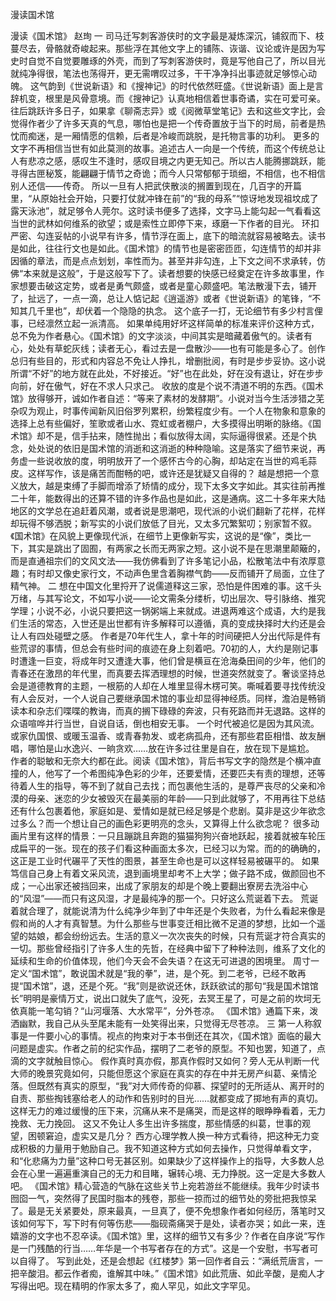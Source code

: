 漫读国术馆
 
 漫读《国术馆》
赵珣
一 
     司马迁写刺客游侠时的文字最是凝炼深沉，铺叙而下、枝蔓尽去，骨骼就奇峻起来。那些浮在其他文字上的铺陈、诙谐、议论或许是因为写史时自觉不自觉要雕琢的外壳，而到了写刺客游侠时，竟是写他自己了，所以目光就纯净得很，笔法也荡得开，更无需喟叹过多，干干净净抖出事迹就足够惊心动魄。     这气韵到《世说新语》和《搜神记》的时代依然旺盛。《世说新语》面上是言辞机变，根里是风骨意境。而《搜神记》认真地相信着世事奇谲，实在可爱可亲。往后跳跃许多日子，如果拿《聊斋志异》或《阅微草堂笔记》去和这些文字比，会觉得作者少了许多天真的气息，哪怕也是把一个传奇置放于当下的时局，前者是热忱而痴迷，是一厢情愿的信赖，后者是冷峻而跳脱，是托物言事的功利。     更多的文字不再相信当世有如此莫测的故事。追述古人一向是一个传统，而这个传统总让人有悲凉之感，感叹生不逢时，感叹目境之内更无知己。所以古人能腾挪跳跃，能寻得古匣秘笈，能翩翩于情节之奇诡；而今人只常郁郁于琐细，不相信，也不相信别人还信——传奇。     所以一旦有人把武侠散淡的搁置到现在，几百字的开篇里，“从原始社会开始，只要打仗就冲锋在前”的“我的母系”“惊讶地发现祖坟成了露天泳池”，就足够令人莞尔。这时读书便多了选择，文字马上能勾起一气看看这当世的武林如何维系的欲望；或是索性立即停下来，琢磨一下作者的目光。     环扣严密、勾连妥帖的小说早有许多，情节浮在面上，底下的暗流就容易被略去。读书是如此，往往行文也是如此。《国术馆》的情节也是密密匝匝，勾连情节的却并非因循的章法，而是点点划划，率性而为。甚至并非勾连，上下文之间不求承转，仿佛“本来就是这般”，于是这般写下了。读者想要的快感已经奠定在许多故事里，作家想要击破这定势，或者是勇气颇盛，或者是童心颇盛吧。笔法散漫下去，铺开了，扯远了，一点一滴，总让人惦记起《逍遥游》或者《世说新语》的笔锋，“不知其几千里也”，却伏着一个隐隐的执念。     这个底子一打，无论细节有多少村言俚事，已经凛然立起一派清高。     如果单纯用好坏这样简单的标准来评价这种方式，总不免为作者悬心。《国术馆》的文字淡淡，中间其实是暗藏着傲气的。读者有心，处处有草蛇灰线；读者无心，看过去是一盘散沙——也有可能是多心了。创作总归有些目的，形式和内容总不免让人挣扎，增删批阅，有时是步步妥协。这小说所谓“不好”的地方就在此处，不好接近。“好”也在此处，好在没有退让，好在步步向前，好在傲气，好在不求人只求己。     收放的度是个说不清道不明的东西。《国术馆》放得够开，诚如作者自述：“等来了素材的发酵期”。小说对当今生活涉猎之芜杂叹为观止，时事传闻新风旧俗罗列累积，纷繁程度少有。一个人在物象和意象的选择上总有些偏好，笙歌或者山水、霓虹或者棚户，大多摸得出明晰的脉络。《国术馆》却不是，信手拈来，随性抛出；看似放得太阔，实际逼得很紧。还是个执念，处处说的依旧是国术馆的消逝和这消逝的种种隐喻。这是落实了细节来说，再务虚一些说收放的度，明明放开了一个感怀古今的心胸，却站定在当世的鸡毛蒜皮。这样写作，该是痛苦而酣畅的吧，或许还是犹疑又自得的？     越是想把一个意义放大，越是束缚了手脚而增添了矫情的成分，现下太多文字如此。其实往前再推二十年，能数得出的还算不错的许多作品也是如此，这是通病。这二十多年来大陆地区的文学总在追赶着风潮，或者说是思潮吧，现代派的小说们翻新了花样，花样却玩得不够洒脱；新写实的小说们放低了目光，又太多冗繁絮叨；别家暂不叙。《国术馆》在风貌上更像现代派，在细节上更像新写实，这说的是“像”，类比一下，其实是跳出了固囿，有两家之长而无两家之短。这小说不是在思潮里颠簸的，而是直通祖宗们的文风文法——我仿佛看到了许多笔记小品，松散笔法中有浓厚意趣；有时却又像史家行文，不动声色里含着胸襟气韵——反而铺开了局面，立住了精气神。 二     想在中国文化里捋开了说儒道释这三家，恐怕是件困难的事。这千头万绪，与其写论文，不如写小说——论文需条分缕析，切出层次、导引脉络、推究学理；小说不必，小说只要把这一锅粥端上来就成。进退两难这个成语，大约是我们生活的常态，入世还是出世都有许多解释可以遵循，真的变成抉择时大约还是会让人有四处碰壁之感。     作者是70年代生人，拿十年的时间硬把人分出代际是件有些荒谬的事情，但总会有些时间的痕迹在身上刻着吧。70初的人，大约是刚记事时遭逢一巨变，将成年时又遭逢大事，他们曾是横亘在沧海桑田间的少年，他们的青春还在激昂的年代里，而真要去挥洒理想的时候，世道突然就变了。奢谈坚持总会是道德教育的主题，一根筋的人却在人堆里显得木楞可笑。嘶喊着要寻找传统没有人会反对，一个人说自己要继承国术馆的事业却显得神经质。同样，澹泊是畅销读本和杂志们喋喋的教诲，而真的搁下碌碌的奔波，只有死路而并无退路。这样的众语喧哗并行当世，自说自话，倒也相安无事。     一个时代被追忆是因为其风流。或家仇国恨、或暖玉温香、或青春勃发、或老病孤舟，还有那些君臣相惜、故友酬唱，哪怕是山水逸兴、一晌贪欢……放在许多过往里是自在，放在现下是尴尬。     作者的聪敏和无奈大约都在此。阅读《国术馆》，背后书写文字的隐然是个横冲直撞的人，他写了一个希图纯净色彩的少年，还要爱情，还要匹夫有责的理想，还等待着人生的指导，等不到了就自己去找；而包裹他生活的，是尊严丧尽的父亲和冷漠的母亲、迷恋的少女被毁灭在最美丽的年龄——只到此就够了，不用再往下总结还有什么包裹着他，家庭如是、爱情如是就已经足够是个悲剧。莫非是这少年欲念过多么？而一个想让自己的画色彩更明亮的念头，又算得上什么欲念呢？     很多动画片里有这样的情景：一只且蹦跳且奔跑的猫猫狗狗兴奋地跃起，接着就被车轮压成扁平的一张。现在的孩子们看这种画面太多次，已经习以为常。而的的确确的，这正是工业时代碾平了天性的图景，甚至生命也是可以这样轻易被碾平的。     如果笃信自己身上有着文采风流，退到画境里却考不上大学；做子路不成，做颜回也不成；一心出家还被挡回来，出成了家朋友的却是个晚上要翻出寮房去洗浴中心的“风湿”——而只有这风湿，才是最纯净的那一个。只好这么荒诞着下去。     荒诞着就合理了，就能说清为什么纯净少年到了中年还是个失败者，为什么看起来像是假和尚的人才有真智慧。为什么那些与世事变迁相比微不足道的梦想，比如一个遥望的姑娘，都会纷纷远去。生活的意义一次次丧失的时候，只有荒诞才符合真实的一切。那些曾经指引了许多人生的先哲，在经典中留下了种种法则，维系了文化的延续和生命的价值体现，他们今天会不会失语？在这无可进退的困境里。     周寸一定义“国术馆”，敢说国术就是“我的拳”，进，是个死。到二老爷，已经不敢再提“国术馆”，退，还是个死。“我”则是欲说还休，跃跃欲试的那句“我是国术馆馆长”明明是豪情万丈，说出口就失了底气，没死，去冥王星了，可是之前的坎坷无依真能一笔勾销？“山河堰落、大水常平”，分外苍凉。     《国术馆》通篇下来，泼洒幽默，我自己从头至尾未能有一处笑得出来，只觉得无尽苍凉。 三     第一人称叙事是一件要小心的事情。视点的拘束对于本书倒还在其次，《国术馆》面临的最大问题是虚实。作者之前的纪实作品，摆明了二老爷的原型。不知也罢，知道了，点滴的文字就触目惊心。     假作真时真亦假，那真作假时又如何？旁人无从判断一代大师的晚景究竟如何，只能但愿这个家庭在真实的存在中并无房产纠葛、亲情沦落。但既然有真实的原型，“我”对大师传奇的仰慕、探望时的无所适从、离开时的自责、那些掏钱塞给老人的动作和告别时的目光……就都变成了掷地有声的真切。这样无力的难过缓慢的压下来，沉痛从来不是痛哭，而是这样的眼睁睁看着，无力挽救、无力挽回。     这又不免让人多生出许多揣度，那些情感的纠葛，世事的观望，困顿窘迫，虚实又是几分？     西方心理学教人换一种方式看待，把这种无力变成积极的力量用于勉励自己。我不知道这种方式如何去操作，只觉得单看文字，和“化悲痛为力量”这种口号无甚区别。如果缺少了这样操作上的指导，大多数人总会在心里一遍遍重演自己的无力和目睹，辗转心境、无力挣脱。这一定是大多数人吧。     《国术馆》精心营造的气脉在这些关节上宛若游丝不能继续。我年少时读书囫囵一气，突然得了民国时脂本的残卷，那些一掠而过的细节处的旁批把我惊呆了。最是无关紧要处，原来最真，一旦真了，便不免想象作者如何经历，落笔时又该如何写下，写下时有何等伤悲——脂砚斋痛哭于是处，读者亦哭；如此一来，连嬉游的文字也不忍卒读。《国术馆》里，这样的细节又有多少？作者在自序说“写作是一门残酷的行当……年华是一个书写者存在的方式”。这是一个安慰，书写者可以自得了。     写到此处，还是会想起《红楼梦》第一回作者自云：“满纸荒唐言，一把辛酸泪。都云作者痴，谁解其中味。”《国术馆》如此荒唐、如此辛酸，是痴人才写得出吧。现在精明的作家太多了，痴人罕见，如此文字罕见。 

